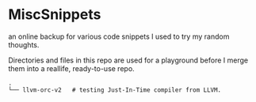 # MiscSnippets
an online backup for various code snippets I used to try my random thoughts.

Directories and files in this repo are used for a playground before I merge them into a reallife, ready-to-use repo. 

``` shell
.
└── llvm-orc-v2   # testing Just-In-Time compiler from LLVM. 
```
